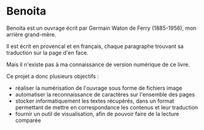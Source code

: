Benoita
=======

Benoita est un ouvrage écrit par Germain Waton de Ferry (1885-1956), mon arrière grand-mère.

Il est écrit en provencal et en français, chaque paragraphe trouvant sa traduction sur la page d'en face.

Mais il n'existe pas à ma connaissance de version numérique de ce livre.

Ce projet a donc plusieurs objectifs :
- réaliser la numérisation de l'ouvrage sous forme de fichiers image
- automatiser la reconnaissance de caractères sur l'ensemble des pages
- stocker informatiquement les textes récupérés, dans un format permettant de mettre en correspondance les contenus et leur traduction
- fournir un outil de visualisation, afin de pouvoir faire de la lecture comparée
